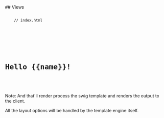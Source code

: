 ## Views

<pre><code>
	// index.html
	<html lang="en">
		<head>
			<meta charset="UTF-8">
			<title>Hello {{name}}</title>
		</head>
		<body>
			<h1>Hello {{name}}!</h1>
		</body>
	</html>
</code></pre>

Note:
And that'll render process the swig template and renders the output to the client.

All the layout options will be handled by the template engine itself.